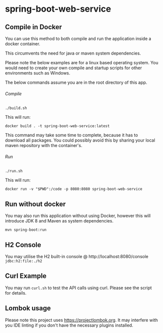 # spring-boot-web-service

## Compile in Docker
You can use this method to both compile and run the application inside a  docker container.

This circumvents the need for java or maven system dependencies.

Please note the below examples are for a linux based operating system. You would need to create your own compile and startup scripts for other environments such as Windows.

The below commands assume you are in the root directory of this app.

###### Compile
`./build.sh`

This will run:

`docker build . -t spring-boot-web-service:latest`

This command may take some time to complete, because it has to download all packages. You could possibly avoid this by sharing your local maven repository with the container's.

###### Run
`./run.sh`

This will run:

`docker run -v "$PWD":/code -p 8080:8080 spring-boot-web-service`

## Run without docker
You may also run this application without using Docker, however this will introduce JDK 8 and Maven as system dependencies.

`mvn spring-boot:run`

## H2 Console
You may utilise the H2 built-in console @ http://localhost:8080/console
`jdbc:h2:file:./h2`

## Curl Example
You may run `curl.sh` to test the API calls using curl. Please see the script for details.

## Lombok usage
Please note this project uses https://projectlombok.org. It may interfere with you IDE linting if you don't have the necessary plugins installed.